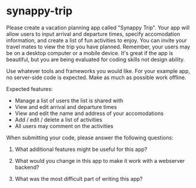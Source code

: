 # synappy-trip
Please create a vacation planning app called "Synappy Trip". Your app will allow users to input arrival and departure times, specify accomodation information, and create a list of fun activities to enjoy. You can invite your travel mates to view the trip you have planned. Remember, your users may be on a desktop computer or a mobile device. It's great if the app is beautiful, but you are being evaluated for coding skills not design ability.

Use whatever tools and frameworks you would like. For your example app, no server-side code is expected. Make as much as possible work offline.

Expected features:
* Manage a list of users the list is shared with
* View and edit arrival and departure times
* View and edit the name and address of your accomodations
* Add / edit / delete a list of activities
* All users may comment on the activities

When submitting your code, please answer the following questions:

1) What additional features might be useful for this app?

2) What would you change in this app to make it work with a webserver backend?

3) What was the most difficult part of writing this app?
